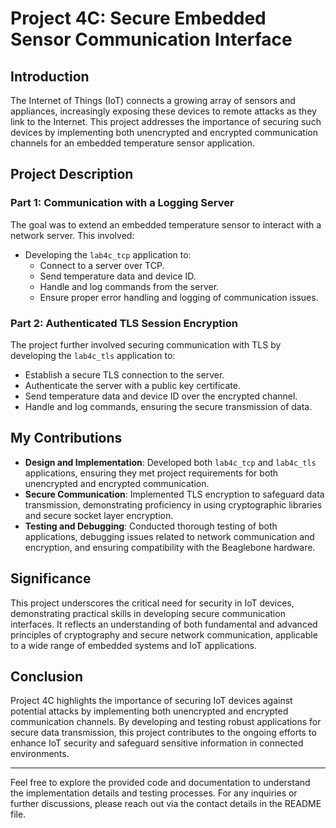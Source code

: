 # Project 4C: Secure Embedded Sensor Communication Interface

## Introduction

The Internet of Things (IoT) connects a growing array of sensors and appliances, increasingly exposing these devices to remote attacks as they link to the Internet. This project addresses the importance of securing such devices by implementing both unencrypted and encrypted communication channels for an embedded temperature sensor application.

## Project Description

### Part 1: Communication with a Logging Server

The goal was to extend an embedded temperature sensor to interact with a network server. This involved:

- Developing the `lab4c_tcp` application to:
  - Connect to a server over TCP.
  - Send temperature data and device ID.
  - Handle and log commands from the server.
  - Ensure proper error handling and logging of communication issues.

### Part 2: Authenticated TLS Session Encryption

The project further involved securing communication with TLS by developing the `lab4c_tls` application to:
  - Establish a secure TLS connection to the server.
  - Authenticate the server with a public key certificate.
  - Send temperature data and device ID over the encrypted channel.
  - Handle and log commands, ensuring the secure transmission of data.

## My Contributions

- **Design and Implementation**: Developed both `lab4c_tcp` and `lab4c_tls` applications, ensuring they met project requirements for both unencrypted and encrypted communication.
- **Secure Communication**: Implemented TLS encryption to safeguard data transmission, demonstrating proficiency in using cryptographic libraries and secure socket layer encryption.
- **Testing and Debugging**: Conducted thorough testing of both applications, debugging issues related to network communication and encryption, and ensuring compatibility with the Beaglebone hardware.

## Significance

This project underscores the critical need for security in IoT devices, demonstrating practical skills in developing secure communication interfaces. It reflects an understanding of both fundamental and advanced principles of cryptography and secure network communication, applicable to a wide range of embedded systems and IoT applications.

## Conclusion

Project 4C highlights the importance of securing IoT devices against potential attacks by implementing both unencrypted and encrypted communication channels. By developing and testing robust applications for secure data transmission, this project contributes to the ongoing efforts to enhance IoT security and safeguard sensitive information in connected environments.

---

Feel free to explore the provided code and documentation to understand the implementation details and testing processes. For any inquiries or further discussions, please reach out via the contact details in the README file.
